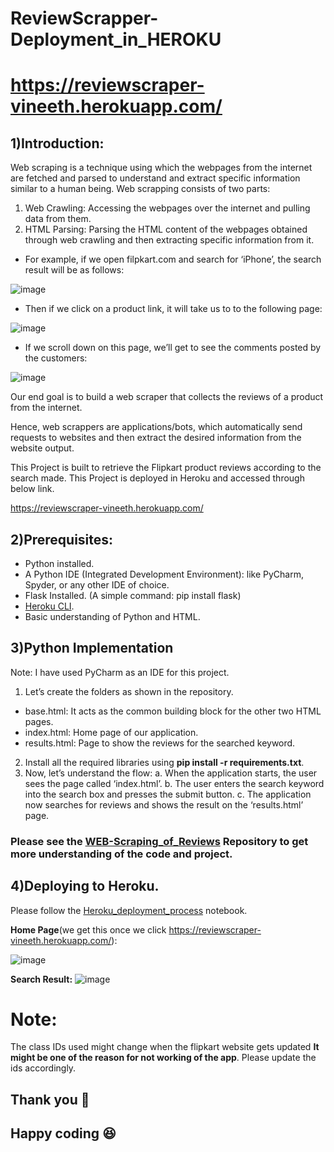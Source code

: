 # ReviewScrapper-Deployment_in_HEROKU
# https://reviewscraper-vineeth.herokuapp.com/
## 1)Introduction:
Web scraping is a technique using which the webpages from the internet are fetched and parsed to understand and extract specific information similar to a human being. Web scrapping consists of two parts:

1. Web Crawling: Accessing the webpages over the internet and pulling data from them.
2. HTML Parsing: Parsing the HTML content of the webpages obtained through web crawling and then extracting specific information from it.


* For example, if we open filpkart.com and search for ‘iPhone’, the search result will be as follows:


![image](https://user-images.githubusercontent.com/69765021/109957734-5e970580-7d0b-11eb-8ffc-38db4b908333.png)

* Then if we click on a product link, it will take us to to the following page:


![image](https://user-images.githubusercontent.com/69765021/109957908-9736df00-7d0b-11eb-90f2-78afff74f5ad.png)

* If we scroll down on this page, we’ll get to see the comments posted by the customers:


![image](https://user-images.githubusercontent.com/69765021/109957998-b9306180-7d0b-11eb-8a31-299f91fb50e6.png)

Our end goal is to build a web scraper that collects the reviews of a product from the internet.

Hence, web scrappers are applications/bots, which automatically send requests to websites and then extract the desired information from the website output.

This Project is built to retrieve the Flipkart product reviews according to the search made. This Project is deployed in Heroku and accessed through below link.

https://reviewscraper-vineeth.herokuapp.com/


## 2)Prerequisites:
* Python installed.
* A Python IDE (Integrated Development Environment): like PyCharm, Spyder, or any other IDE of choice.
* Flask Installed. (A simple command: pip install flask)
* [Heroku CLI](https://devcenter.heroku.com/articles/heroku-cli).
* Basic understanding of Python and HTML.

## 3)Python Implementation
Note: I have used PyCharm as an IDE for this project.
1.	Let’s create the folders as shown in the repository.
   
* base.html: It acts as the common building block for the other two HTML pages.
*	index.html:  Home page of our application.
*	results.html: Page to show the reviews for the searched keyword.

2. Install all the required libraries using **pip install -r requirements.txt**.
3.	Now, let’s understand the flow:
a. When the application starts, the user sees the page called ‘index.html’.
b. The user enters the search keyword into the search box and presses the submit button.
c. The application now searches for reviews and shows the result on the ‘results.html’ page.

### Please see the [WEB-Scraping_of_Reviews](https://github.com/VineethChandha/WEB-Scraping_of_Reviews) Repository to get more understanding of the code and project.


## 4)Deploying to Heroku.
Please follow the [Heroku_deployment_process](https://github.com/VineethChandha/ReviewScrapper-Deployment_in_HEROKU/blob/main/Heroku_deployment_process.txt) notebook.


**Home Page**(we get this once we click https://reviewscraper-vineeth.herokuapp.com/):

![image](https://user-images.githubusercontent.com/69765021/110237892-8503ad80-7f64-11eb-96d0-c4b98874ada1.png)


**Search Result:**
![image](https://user-images.githubusercontent.com/69765021/110237915-a6649980-7f64-11eb-9690-c1c437b2caf6.png)

# Note:
The class IDs used might change when the flipkart website gets updated **It might be one of the reason for not working of the app**. Please update the ids accordingly.

## Thank you :pray:
## Happy coding :satisfied:
